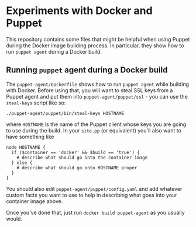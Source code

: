 # Experiments with Docker and Puppet

This repository contains some files that might be helpful when using Puppet
during the Docker image building process. In particular, they show how to
run `puppet agent` during a Docker build.

## Running `puppet` agent during a Docker build

The `puppet-agent/Dockerfile` shows how to run `puppet agent` while
building with Docker. Before using that, you will want to steal SSL keys
from a Puppet agent and put them into `puppet-agent/puppet/ssl` - you can
use the `steal-keys` script like so:

    ./puppet-agent/puppet/bin/steal-keys HOSTNAME

where `HOSTNAME` is the name of the Puppet client whose keys you are going
to use during the build. In your `site.pp` (or equivalent) you'll also want
to have something like

    node HOSTNAME {
      if ($container == 'docker' && $build == 'true') {
        # describe what should go into the container image
      } else {
        # describe what should go onto HOSTNAME proper
      }
    }

You should also edit `puppet-agent/puppet/config.yaml` and add whatever
custom facts you want to use to help in describing what goes into your
container image above.

Once you've done that, just run `docker build puppet-agent` as you usually
would.
